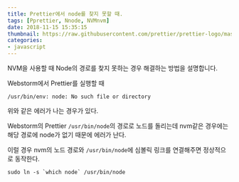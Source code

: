```yaml
---
title: Prettier에서 node를 찾지 못할 때.
tags: [Pprettier, Nnode, NVMnvm]
date: 2018-11-15 15:35:15
thumbnail: https://raw.githubusercontent.com/prettier/prettier-logo/master/images/prettier-banner-lightegorioe.png
categories:
- javascript
---
```


NVM을 사용할 때 Node의 경로를 찾지 못하는 경우 해결하는 방법을 설명합니다.

<!-- more -->

Webstorm에서 Prettier를 실행할 때
```
/usr/bin/env: node: No such file or directory
```

위와 같은 에러가 나는 경우가 있다.

Webstorm의 Prettier `/usr/bin/node`의 경로로 노드를 돌리는데 nvm같은 경우에는 해당 경로에 node가 없기 때문에 에러가 난다.

이럴 경우 nvm의 노드 경로와 `/usr/bin/node`에 심볼릭 링크를 연결해주면 정상적으로 동작한다.


```shell
sudo ln -s `which node` /usr/bin/node
```
<!--stackedit_data:
eyJoaXN0b3J5IjpbLTUzNDU1NDg1MCwtMTkxODI1MDU3MywtMT
YyMzAwMTQ5Ml19
-->